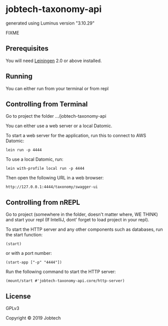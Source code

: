 # jobtech-taxonomy-api

generated using Luminus version "3.10.29"

FIXME

## Prerequisites

You will need [Leiningen][1] 2.0 or above installed.

[1]: https://github.com/technomancy/leiningen

## Running

You can either run from your terminal or from repl

## Controlling from Terminal

Go to project the folder .../jobtech-taxonomy-api

You can either use a web server or a local Datomic.

To start a web server for the application, run this
to connect to AWS Datomic:

    lein run -p 4444

To use a local Datomic, run:

    lein with-profile local run -p 4444

Then open the following URL in a web browser:

    http://127.0.0.1:4444/taxonomy/swagger-ui

## Controlling from nREPL

Go to project (somewhere in the folder, doesn't matter where, WE THINK) and start your repl (If IntelliJ, dont' forget to  load project in your repl).

To start the HTTP server and any other components such as databases, run the start function:

    (start)

or with a port number:

    (start-app ["-p" "4444"])

Run the following command to start the HTTP server:

    (mount/start #'jobtech-taxonomy-api.core/http-server)

## License

GPLv3

Copyright © 2019 Jobtech

